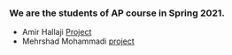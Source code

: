 ### We are the students of AP course in Spring 2021.

- Amir Hallaji [Project](https://github.com/amirhallaji/Computational-Intelligence)
- Mehrshad Mohammadi [project](https://github.com/MehrshadMohammadiDost/HomeWork)

